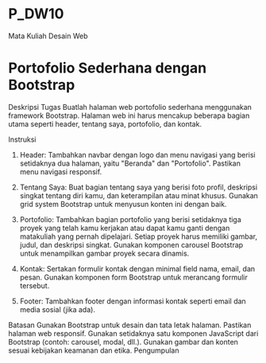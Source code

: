 # P_DW10
Mata Kuliah Desain Web 

# Portofolio Sederhana dengan Bootstrap
Deskripsi Tugas
Buatlah halaman web portofolio sederhana menggunakan framework Bootstrap. Halaman web ini harus mencakup beberapa bagian utama seperti header, tentang saya, portofolio, dan kontak.

Instruksi
 1. Header:
 Tambahkan navbar dengan logo dan menu navigasi yang berisi setidaknya dua halaman, yaitu "Beranda" dan "Portofolio". Pastikan menu navigasi responsif.
      
2. Tentang Saya:
Buat bagian tentang saya yang berisi foto profil, deskripsi singkat tentang diri kamu, dan keterampilan atau minat khusus.
Gunakan grid system Bootstrap untuk menyusun konten ini dengan baik.
      
3. Portofolio:
Tambahkan bagian portofolio yang berisi setidaknya tiga proyek yang telah kamu kerjakan atau dapat kamu ganti dengan matakuliah yang pernah dipelajari. Setiap proyek harus memiliki gambar, judul, dan deskripsi singkat.
Gunakan komponen carousel Bootstrap untuk menampilkan gambar proyek secara dinamis.
      
4. Kontak:
Sertakan formulir kontak dengan minimal field nama, email, dan pesan.
Gunakan komponen form Bootstrap untuk merancang formulir tersebut.
      
5. Footer:
Tambahkan footer dengan informasi kontak seperti email dan media sosial (jika ada).

Batasan
Gunakan Bootstrap untuk desain dan tata letak halaman.
Pastikan halaman web responsif.
Gunakan setidaknya satu komponen JavaScript dari Bootstrap (contoh: carousel, modal, dll.).
Gunakan gambar dan konten sesuai kebijakan keamanan dan etika.
Pengumpulan

